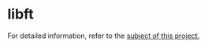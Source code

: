 # libft

For detailed information, refer to the [subject of this project.](https://github.com/user-attachments/files/16590917/00-libft-en.pdf)
